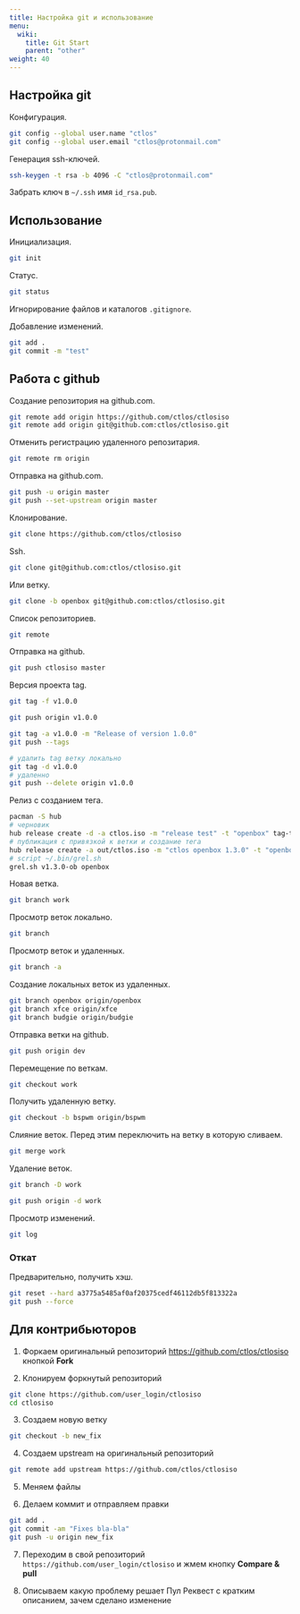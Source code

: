 ```yaml
---
title: Настройка git и использование
menu:
  wiki:
    title: Git Start
    parent: "other"
weight: 40
---
```


## Настройка git

Конфигурация.

```bash
git config --global user.name "ctlos"
git config --global user.email "ctlos@protonmail.com"
```

Генерация ssh-ключей.

```bash
ssh-keygen -t rsa -b 4096 -C "ctlos@protonmail.com"
```

Забрать ключ в `~/.ssh` имя `id_rsa.pub`.

## Использование

Инициализация.

```bash
git init
```

Статус.

```bash
git status
```

Игнорирование файлов и каталогов `.gitignore`.

Добавление изменений.

```bash
git add .
git commit -m "test"
```

## Работа с github

Создание репозитория на github.com.

```bash
git remote add origin https://github.com/ctlos/ctlosiso
git remote add origin git@github.com:ctlos/ctlosiso.git
```

Отменить регистрацию удаленного репозитария.

```bash
git remote rm origin
```

Отправка на github.com.

```bash
git push -u origin master
git push --set-upstream origin master
```

Клонирование.

```bash
git clone https://github.com/ctlos/ctlosiso
```

Ssh.

```bash
git clone git@github.com:ctlos/ctlosiso.git
```

Или ветку.

```bash
git clone -b openbox git@github.com:ctlos/ctlosiso.git
```

Список репозиториев.

```bash
git remote
```

Отправка на github.

```bash
git push ctlosiso master
```

Версия проекта tag.

```bash
git tag -f v1.0.0

git push origin v1.0.0

git tag -a v1.0.0 -m "Release of version 1.0.0"
git push --tags

# удалить tag ветку локально
git tag -d v1.0.0
# удаленно
git push --delete origin v1.0.0
```

Релиз с созданием тега.

```bash
pacman -S hub
# черновик
hub release create -d -a ctlos.iso -m "release test" -t "openbox" tag-test
# публикация с привязкой к ветки и создание тега
hub release create -a out/ctlos.iso -m "ctlos openbox 1.3.0" -t "openbox" v1.3.0-ob
# script ~/.bin/grel.sh
grel.sh v1.3.0-ob openbox
```

Новая ветка.

```bash
git branch work
```

Просмотр веток локально.

```bash
git branch
```

Просмотр веток и удаленных.

```bash
git branch -a
```

Создание локальных веток из удаленных.

```bash
git branch openbox origin/openbox
git branch xfce origin/xfce
git branch budgie origin/budgie
```

Отправка ветки на github.

```bash
git push origin dev
```

Перемещение по веткам.

```bash
git checkout work
```

Получить удаленную ветку.

```bash
git checkout -b bspwm origin/bspwm
```

Слияние веток. Перед этим переключить на ветку в которую сливаем.

```bash
git merge work
```

Удаление веток.

```bash
git branch -D work

git push origin -d work
```

Просмотр изменений.

```bash
git log
```

### Откат

Предварительно, получить хэш.

```bash
git reset --hard a3775a5485af0af20375cedf46112db5f813322a
git push --force
```

## Для контрибьюторов

1. Форкаем оригинальный репозиторий https://github.com/ctlos/ctlosiso кнопкой **Fork**

2. Клонируем форкнутый репозиторий

```bash
git clone https://github.com/user_login/ctlosiso
cd ctlosiso
```

3. Создаем новую ветку

```bash
git checkout -b new_fix
```

4. Создаем upstream на оригинальный репозиторий

```bash
git remote add upstream https://github.com/ctlos/ctlosiso
```

5. Меняем файлы

6. Делаем коммит и отправляем правки

```bash
git add .
git commit -am "Fixes bla-bla"
git push -u origin new_fix
```

7. Переходим в свой репозиторий `https://github.com/user_login/ctlosiso` и жмем кнопку **Compare & pull**

8. Описываем какую проблему решает Пул Реквест с кратким описанием, зачем сделано изменение
